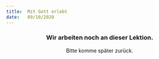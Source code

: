 ```yaml
---
title:  Mit Gott erlebt
date:   09/10/2020
---
```


### <center>Wir arbeiten noch an dieser Lektion.</center>
<center>Bitte komme später zurück.</center>